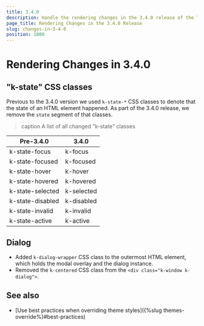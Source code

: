 ```yaml
---
title: 3.4.0
description: Handle the rendering changes in the 3.4.0 release of the Telerik UI for Blazor components.
page_title: Rendering Changes in the 3.4.0 Release 
slug: changes-in-3-4-0
position: 1000
---
```


# Rendering Changes in 3.4.0

## "k-state" CSS classes

Previous to the 3.4.0 version we used `k-state-*` CSS classes to denote that the state of an HTML element happened. As part of the 3.4.0 release, we remove the `state` segment of that classes.

>caption A list of all changed "k-state" classes

| Pre-3.4.0        | 3.4.0      |
|------------------|------------|
| k-state-focus    | k-focus    |
| k-state-focused  | k-focused  |
| k-state-hover    | k-hover    |
| k-state-hovered  | k-hovered  |
| k-state-selected | k-selected |
| k-state-disabled | k-disabled |
| k-state-invalid  | k-invalid  |
| k-state-active   | k-active   |


## Dialog

* Added `k-dialog-wrapper` CSS class to the outermost HTML element, which holds the modal overlay and the dialog instance.
* Removed the `k-centered` CSS class from the `<div class="k-window k-dialog">`.

## See also

* [Use best practices when overriding theme styles]({%slug themes-override%}#best-practices)

